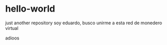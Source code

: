# hello-world
just another repository
soy eduardo, busco unirme a esta red de monedero virtual 



adioos
